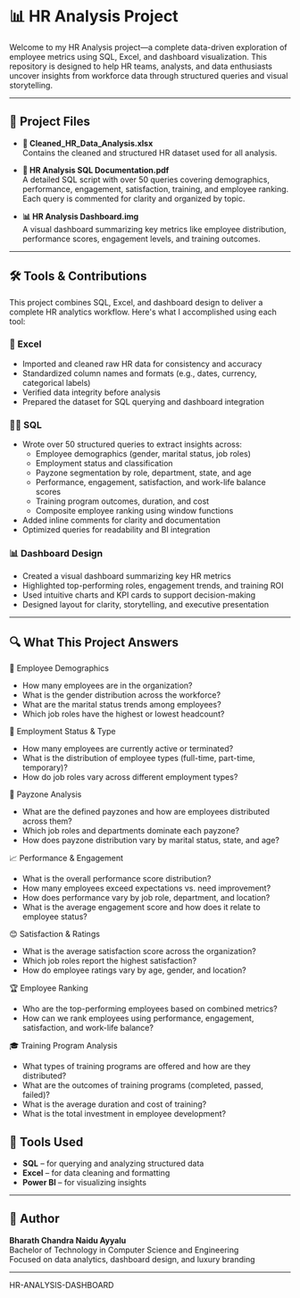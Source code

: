 # 📊 HR Analysis Project

Welcome to my HR Analysis project—a complete data-driven exploration of employee metrics using SQL, Excel, and dashboard visualization. This repository is designed to help HR teams, analysts, and data enthusiasts uncover insights from workforce data through structured queries and visual storytelling.

---

## 📁 Project Files

- **🧮 Cleaned_HR_Data_Analysis.xlsx**  
  Contains the cleaned and structured HR dataset used for all analysis.

- **📘 HR Analysis SQL Documentation.pdf**  
  A detailed SQL script with over 50 queries covering demographics, performance, engagement, satisfaction, training, and employee ranking. Each query is commented for clarity and organized by topic.

- **📊 HR Analysis Dashboard.img**  
  A visual dashboard summarizing key metrics like employee distribution, performance scores, engagement levels, and training outcomes.

---

## 🛠️ Tools & Contributions

This project combines SQL, Excel, and dashboard design to deliver a complete HR analytics workflow. Here's what I accomplished using each tool:

### 🧮 Excel
- Imported and cleaned raw HR data for consistency and accuracy  
- Standardized column names and formats (e.g., dates, currency, categorical labels)  
- Verified data integrity before analysis  
- Prepared the dataset for SQL querying and dashboard integration  

### 🧑‍💻 SQL
- Wrote over 50 structured queries to extract insights across:
  - Employee demographics (gender, marital status, job roles)
  - Employment status and classification
  - Payzone segmentation by role, department, state, and age
  - Performance, engagement, satisfaction, and work-life balance scores
  - Training program outcomes, duration, and cost
  - Composite employee ranking using window functions  
- Added inline comments for clarity and documentation  
- Optimized queries for readability and BI integration  

### 📊 Dashboard Design
- Created a visual dashboard summarizing key HR metrics  
- Highlighted top-performing roles, engagement trends, and training ROI  
- Used intuitive charts and KPI cards to support decision-making  
- Designed layout for clarity, storytelling, and executive presentation  

---

## 🔍 What This Project Answers

👥 Employee Demographics
- How many employees are in the organization?
- What is the gender distribution across the workforce?
- What are the marital status trends among employees?
- Which job roles have the highest or lowest headcount?

🔄 Employment Status & Type
- How many employees are currently active or terminated?
- What is the distribution of employee types (full-time, part-time, temporary)?
- How do job roles vary across different employment types?

💸 Payzone Analysis
- What are the defined payzones and how are employees distributed across them?
- Which job roles and departments dominate each payzone?
- How does payzone distribution vary by marital status, state, and age?

📈 Performance & Engagement
- What is the overall performance score distribution?
- How many employees exceed expectations vs. need improvement?
- How does performance vary by job role, department, and location?
- What is the average engagement score and how does it relate to employee status?

😊 Satisfaction & Ratings
- What is the average satisfaction score across the organization?
- Which job roles report the highest satisfaction?
- How do employee ratings vary by age, gender, and location?

🏆 Employee Ranking
- Who are the top-performing employees based on combined metrics?
- How can we rank employees using performance, engagement, satisfaction, and work-life balance?

🎓 Training Program Analysis
- What types of training programs are offered and how are they distributed?
- What are the outcomes of training programs (completed, passed, failed)?
- What is the average duration and cost of training?
- What is the total investment in employee development?


## 🧰 Tools Used

- **SQL** – for querying and analyzing structured data  
- **Excel** – for data cleaning and formatting  
- **Power BI** – for visualizing insights  

---

## 👤 Author

**Bharath Chandra Naidu Ayyalu**  
Bachelor of Technology in Computer Science and Engineering  
Focused on data analytics, dashboard design, and luxury branding

---



HR-ANALYSIS-DASHBOARD
